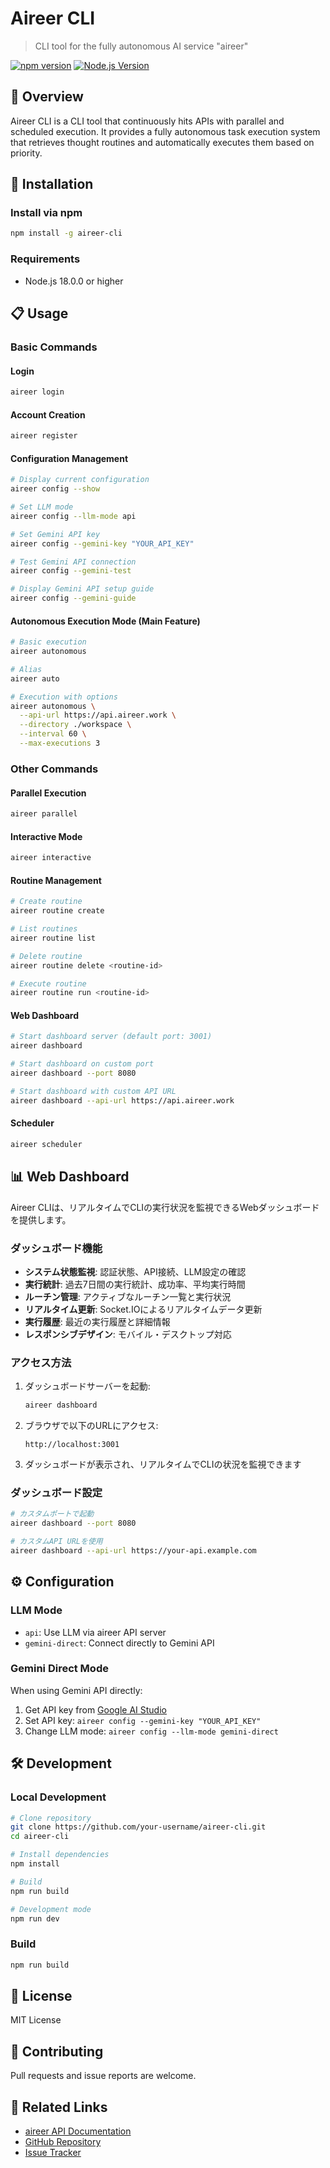 # Aireer CLI

> CLI tool for the fully autonomous AI service "aireer"

[![npm version](https://badge.fury.io/js/aireer-cli.svg)](https://badge.fury.io/js/aireer-cli)
[![Node.js Version](https://img.shields.io/node/v/aireer-cli.svg)](https://nodejs.org/)

## 📖 Overview

Aireer CLI is a CLI tool that continuously hits APIs with parallel and scheduled execution. It provides a fully autonomous task execution system that retrieves thought routines and automatically executes them based on priority.

## 🚀 Installation

### Install via npm

```bash
npm install -g aireer-cli
```

### Requirements

- Node.js 18.0.0 or higher

## 📋 Usage

### Basic Commands

#### Login
```bash
aireer login
```

#### Account Creation
```bash
aireer register
```

#### Configuration Management
```bash
# Display current configuration
aireer config --show

# Set LLM mode
aireer config --llm-mode api

# Set Gemini API key
aireer config --gemini-key "YOUR_API_KEY"

# Test Gemini API connection
aireer config --gemini-test

# Display Gemini API setup guide
aireer config --gemini-guide
```

#### Autonomous Execution Mode (Main Feature)
```bash
# Basic execution
aireer autonomous

# Alias
aireer auto

# Execution with options
aireer autonomous \
  --api-url https://api.aireer.work \
  --directory ./workspace \
  --interval 60 \
  --max-executions 3
```

### Other Commands

#### Parallel Execution
```bash
aireer parallel
```

#### Interactive Mode
```bash
aireer interactive
```

#### Routine Management
```bash
# Create routine
aireer routine create

# List routines
aireer routine list

# Delete routine
aireer routine delete <routine-id>

# Execute routine
aireer routine run <routine-id>
```

#### Web Dashboard
```bash
# Start dashboard server (default port: 3001)
aireer dashboard

# Start dashboard on custom port
aireer dashboard --port 8080

# Start dashboard with custom API URL
aireer dashboard --api-url https://api.aireer.work
```

#### Scheduler
```bash
aireer scheduler
```

## 📊 Web Dashboard

Aireer CLIは、リアルタイムでCLIの実行状況を監視できるWebダッシュボードを提供します。

### ダッシュボード機能

- **システム状態監視**: 認証状態、API接続、LLM設定の確認
- **実行統計**: 過去7日間の実行統計、成功率、平均実行時間
- **ルーチン管理**: アクティブなルーチン一覧と実行状況
- **リアルタイム更新**: Socket.IOによるリアルタイムデータ更新
- **実行履歴**: 最近の実行履歴と詳細情報
- **レスポンシブデザイン**: モバイル・デスクトップ対応

### アクセス方法

1. ダッシュボードサーバーを起動:
   ```bash
   aireer dashboard
   ```

2. ブラウザで以下のURLにアクセス:
   ```
   http://localhost:3001
   ```

3. ダッシュボードが表示され、リアルタイムでCLIの状況を監視できます

### ダッシュボード設定

```bash
# カスタムポートで起動
aireer dashboard --port 8080

# カスタムAPI URLを使用
aireer dashboard --api-url https://your-api.example.com
```

## ⚙️ Configuration

### LLM Mode

- `api`: Use LLM via aireer API server
- `gemini-direct`: Connect directly to Gemini API

### Gemini Direct Mode

When using Gemini API directly:

1. Get API key from [Google AI Studio](https://makersuite.google.com/app/apikey)
2. Set API key: `aireer config --gemini-key "YOUR_API_KEY"`
3. Change LLM mode: `aireer config --llm-mode gemini-direct`

## 🛠️ Development

### Local Development

```bash
# Clone repository
git clone https://github.com/your-username/aireer-cli.git
cd aireer-cli

# Install dependencies
npm install

# Build
npm run build

# Development mode
npm run dev
```

### Build

```bash
npm run build
```

## 📄 License

MIT License

## 🤝 Contributing

Pull requests and issue reports are welcome.

## 🔗 Related Links

- [aireer API Documentation](https://api.aireer.work/docs)
- [GitHub Repository](https://github.com/your-username/aireer-cli)
- [Issue Tracker](https://github.com/your-username/aireer-cli/issues) 